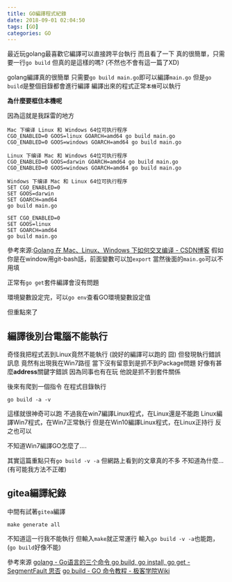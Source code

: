 ```yaml
---
title: GO編譯程式紀錄
date: 2018-09-01 02:04:50
tags: [GO]
categories: GO
---
```


最近玩golang最喜歡它編譯可以直接跨平台執行
而且看了一下
真的很簡單，只需要一行`go build`
但真的是這樣的嗎?
(不然也不會有這一篇了XD)

<!--more-->

golang編譯真的很簡單
只需要`go build main.go`即可以編譯`main.go`
但是`go build`是整個目錄都會進行編譯
編譯出來的程式正常`本機`可以執行

**為什麼要框住本機呢**

因為這就是我踩雷的地方
```
Mac 下编译 Linux 和 Windows 64位可执行程序
CGO_ENABLED=0 GOOS=linux GOARCH=amd64 go build main.go
CGO_ENABLED=0 GOOS=windows GOARCH=amd64 go build main.go

Linux 下编译 Mac 和 Windows 64位可执行程序
CGO_ENABLED=0 GOOS=darwin GOARCH=amd64 go build main.go
CGO_ENABLED=0 GOOS=windows GOARCH=amd64 go build main.go

Windows 下编译 Mac 和 Linux 64位可执行程序
SET CGO_ENABLED=0
SET GOOS=darwin
SET GOARCH=amd64
go build main.go

SET CGO_ENABLED=0
SET GOOS=linux
SET GOARCH=amd64
go build main.go
```
參考來源:[Golang 在 Mac、Linux、Windows 下如何交叉编译 - CSDN博客](https://blog.csdn.net/panshiqu/article/details/53788067)
假如你是在window用git-bash話，前面變數可以加`export`
當然後面的`main.go`可以不用填

正常有`go get`套件編譯會沒有問題

環境變數設定完，可以`go env`查看GO環境變數設定值

但重點來了

## 編譯後別台電腦不能執行

奇怪我把程式丟到Linux竟然不能執行  (說好的編譯可以跑的  囧)
但發現執行錯誤訊息
竟然有出現我在Win7路徑
當下沒有留意到是抓不到Package問題
好像有甚麼**address**關鍵字錯誤
因為同事也有在玩
他說是抓不到套件關係

後來有爬到一個指令
在程式目錄執行
```
go build -a -v
```

這樣就很神奇可以跑
不過我在win7編譯Linux程式，在Linux還是不能跑
Linux編譯Win7程式，在Win7正常執行
但是在Win10編譯Linux程式，在Linux正持行
反之也可以

不知道Win7編譯GO怎麼了....

其實這篇重點只有`go build -v -a`
但網路上看到的文章真的不多
不知道為什麼...(有可能我方法不正確)

## gitea編譯紀錄
中間有試著`gitea`編譯
```
make generate all
```
不知道這一行我不能執行
但輸入`make`就正常運行
輸入`go build -v -a`也能跑，(`go build`好像不能)



參考來源
[golang - Go语言的三个命令 go build, go install, go get - SegmentFault 思否](https://segmentfault.com/q/1010000004044176)
[go build - GO 命令教程 - 极客学院Wiki](http://wiki.jikexueyuan.com/project/go-command-tutorial/0.1.html)